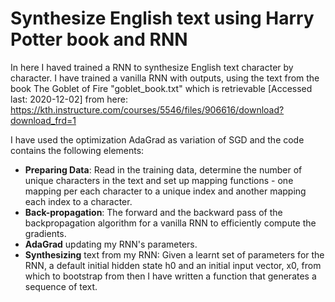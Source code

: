 # Synthesize English text using Harry Potter book and RNN
In here I haved trained a RNN to synthesize English text character by character. I have trained a vanilla RNN with outputs, using the text from the book The Goblet of Fire "goblet_book.txt" which is retrievable [Accessed last: 2020-12-02] from here: https://kth.instructure.com/courses/5546/files/906616/download?download_frd=1

I have used the optimization AdaGrad as variation of SGD and the code contains the following elements: 
- <b>Preparing Data</b>: Read in the training data, determine the number of unique characters in the text and set up mapping functions - one mapping per each character to a unique index and another mapping each index to a character.
- <b>Back-propagation</b>: The forward and the backward pass of the backpropagation algorithm for a vanilla RNN to efficiently compute the gradients.
- <b>AdaGrad</b> updating my RNN's parameters.
- <b>Synthesizing</b> text from my RNN: Given a learnt set of parameters for the RNN, a default initial hidden state h0 and an initial input vector, x0, from which to bootstrap from then I have written a function that generates a sequence of text.
